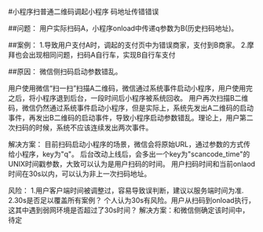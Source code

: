 #小程序扫普通二维码调起小程序 码地址传错错误

##问题：
用户实际扫码A，小程序onload中传递q参数为B(历史扫码地址)。

##案例：
1.导致用户支付A时，调起的支付页中为错误商家，支付到B商家。
2.摩拜也会出现相同问题，扫码A自行车，实现B自行车支付

##原因：
微信侧扫码启动参数错乱。

用户使用微信“扫一扫”扫描A二维码，微信通过系统事件启动小程序，用户使用完之后，将小程序退到后台，一段时间后小程序被系统回收。
用户再次扫描B二维码，微信仍然通过系统事件启动小程序，但是实际上，系统先发出A二维码的启动事件，再发出B二维码的启动事件，导致小程序启动参数错乱。理论上，用户第二次扫码的时候，系统不应该连续发出两次事件。

解决方案：
目前扫码启动小程序的场景，微信会将原始URL，通过参数的方式传给小程序，key为"q"。
后台改动上线后，会多出一个key为"scancode_time"的UNIX时间戳参数，大致可以认为是用户扫码的时间。
用户扫码时间和当前onlaod时间在30s以内，可以认为非上一次扫码地址。

风险：
1.用户客户端时间被调整过，容易导致误判断，建议以服务端时间为准.
2.30s是否足以覆盖所有案例？ 个人认为30s有风险。用户从扫码到onload执行，这其中遇到弱网环境是否超过了30s时间？
解决方案：和微信侧确定该时间中，待定



